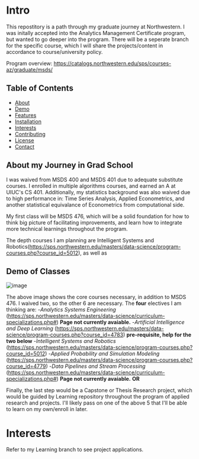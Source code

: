 # Intro

This repostitory is a path through my graduate journey at Northwestern. I was initally accepted into the Analytics Management Certificate program, but wanted to go deeper into the program.
There will be a seperate branch for the specific course, which I will share the projects/content in accordance to course/university policy.

Program overview: https://catalogs.northwestern.edu/sps/courses-az/graduate/msds/

## Table of Contents

- [About](#about)
- [Demo](#demo)
- [Features](#features)
- [Installation](#installation)
- [Interests](#projects)
- [Contributing](#contributing)
- [License](#license)
- [Contact](#contact)

## About my Journey in Grad School 

I was waived from MSDS 400 and MSDS 401 due to adequate substitute courses. I enrolled in multiple algorithms courses, and earned an A at UIUC's CS 401.
Additionally, my statistics background was also waived due to high performance in: Time Series Analysis, Applied Econometrics, and another statistical equivalance of Econometrics from computational side. 

My first class will be MSDS 476, which will be a solid foundation for how to think big picture of facilitating improvements, and learn how to integrate more technical learnings throughout the program. 

The depth courses I am planning are Intelligent Systems and Robotics(https://sps.northwestern.edu/masters/data-science/program-courses.php?course_id=5012), as well as 


## Demo of Classes
![image](https://github.com/EthanNorton/MSDS-alignment/assets/86625413/f77736ed-e9cb-4da1-b3bc-0fe7756b2767)

The above image shows the core courses necessary, in addition to MSDS 476. I waived two, so the other 6 are necessary. The **four** electives I am thinking are:
-_Analytics Systems Engineering_ (https://sps.northwestern.edu/masters/data-science/curriculum-specializations.php#) **Page not currently avaiable.**
-_Artificial Intelligence and Deep Learning_ (https://sps.northwestern.edu/masters/data-science/program-courses.php?course_id=4783) **pre-requisite, help for the two below**
-_Intelligent Systems and Robotics_ (https://sps.northwestern.edu/masters/data-science/program-courses.php?course_id=5012)
-_Applied Probability and Simulation Modeling_ (https://sps.northwestern.edu/masters/data-science/program-courses.php?course_id=4779) 
-_Data Pipelines and Stream Processing_ (https://sps.northwestern.edu/masters/data-science/curriculum-specializations.php#) **Page not currently avaiable.** **OR** 

Finally, the last step would be a Capstone or Thesis Research project, which would be guided by Learning repository throughout the program of applied research and projects.
I'll likely pass on one of the above 5 that I'll be able to learn on my own/enroll in later. 
# Interests

Refer to my Learning branch to see project applications. 
